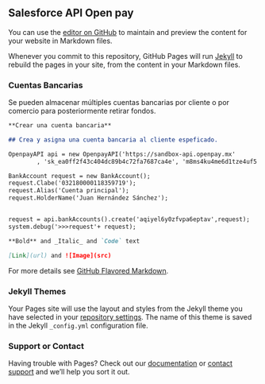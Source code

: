 ## Salesforce API Open pay

You can use the [editor on GitHub](https://github.com/JuliomOrtega/OPPAPISF1/edit/gh-pages/index.md) to maintain and preview the content for your website in Markdown files.

Whenever you commit to this repository, GitHub Pages will run [Jekyll](https://jekyllrb.com/) to rebuild the pages in your site, from the content in your Markdown files.

### Cuentas Bancarias

Se pueden almacenar múltiples cuentas bancarias por cliente o por comercio para posteriormente retirar fondos.

```markdown
**Crear una cuenta bancaria**

## Crea y asigna una cuenta bancaria al cliente espeficado.

OpenpayAPI api = new OpenpayAPI('https://sandbox-api.openpay.mx'
		, 'sk_ea0ff2f43c404dc89b4c72fa7687ca4e', 'm8ms4ku4me6d1tze4uf5');

BankAccount request = new BankAccount();
request.Clabe('032180000118359719');
request.Alias('Cuenta principal');
request.HolderName('Juan Hernández Sánchez');


request = api.bankAccounts().create('aqiyel6y0zfvpa6eptav',request);
system.debug('>>>request'+ request);

**Bold** and _Italic_ and `Code` text

[Link](url) and ![Image](src)
```

For more details see [GitHub Flavored Markdown](https://guides.github.com/features/mastering-markdown/).

### Jekyll Themes

Your Pages site will use the layout and styles from the Jekyll theme you have selected in your [repository settings](https://github.com/JuliomOrtega/OPPAPISF1/settings/pages). The name of this theme is saved in the Jekyll `_config.yml` configuration file.

### Support or Contact

Having trouble with Pages? Check out our [documentation](https://docs.github.com/categories/github-pages-basics/) or [contact support](https://support.github.com/contact) and we’ll help you sort it out.
